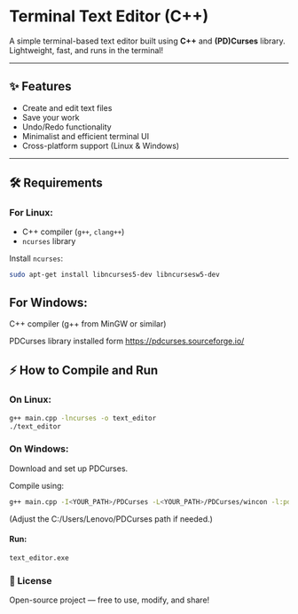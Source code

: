 # Terminal Text Editor (C++)

A simple terminal-based text editor built using **C++** and **(PD)Curses** library.  
Lightweight, fast, and runs in the terminal!

---

## ✨ Features
- Create and edit text files
- Save your work
- Undo/Redo functionality
- Minimalist and efficient terminal UI
- Cross-platform support (Linux & Windows)

---

## 🛠 Requirements

### For Linux:
- C++ compiler (`g++`, `clang++`)
- `ncurses` library

Install `ncurses`:

```bash
sudo apt-get install libncurses5-dev libncursesw5-dev
```
## For Windows:
C++ compiler (g++ from MinGW or similar)

PDCurses library installed form https://pdcurses.sourceforge.io/

## ⚡ How to Compile and Run
### On Linux:
```bash
g++ main.cpp -lncurses -o text_editor
./text_editor
```
### On Windows:
Download and set up PDCurses.

Compile using:

```bash
g++ main.cpp -I<YOUR_PATH>/PDCurses -L<YOUR_PATH>/PDCurses/wincon -l:pdcurses.a -o text_editor.exe
```
(Adjust the C:/Users/Lenovo/PDCurses path if needed.)

#### Run:

```bash
text_editor.exe
```

### 📜 License
Open-source project — free to use, modify, and share!
